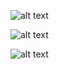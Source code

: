 ![alt text](https://github.com/userid7/62teknologi-frontend-test-HananA/blob/main/ss1.png?raw=true)

![alt text](https://github.com/userid7/62teknologi-frontend-test-HananA/blob/main/ss2.png?raw=true)

![alt text](https://github.com/userid7/62teknologi-frontend-test-HananA/blob/main/ss3.png?raw=true)